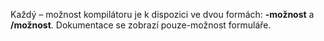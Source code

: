 
Každý – možnost kompilátoru je k dispozici ve dvou formách: **-možnost** a **/možnost**. Dokumentace se zobrazí pouze-možnost formuláře. 
